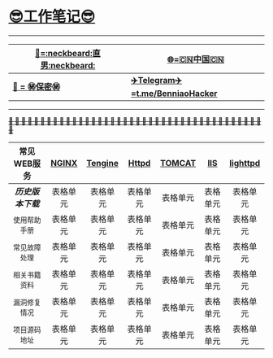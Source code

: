 # __[:sunglasses:工作笔记:sunglasses:](https://github.com/benniao1996/1996)__
****
|[__:restroom:=:neckbeard:直男:neckbeard:__](https://github.com/benniao1996/1996)|[__:globe_with_meridians:=:cn:中国:cn:__](https://github.com/benniao1996/1996)|
| --- | ---
|[__:couple_with_heart: = :secret:保密:secret:__](https://github.com/benniao1996/1996)|[__:airplane:Telegram:airplane:=t.me/BenniaoHacker__](https://t.me/BenniaoHacker)|
****
[~~__**:shit: :shit: :shit: :shit: :shit: :shit: :shit: :shit: :shit: :shit: :shit: :shit: :shit: :shit: :shit: :shit: :shit: :shit: :shit: :shit: :shit: :shit: :shit: :shit: :shit: :shit: :shit: :shit: :shit: :shit: :shit: :shit: :shit: :shit: :shit: :shit: :shit: :shit: :shit: :shit: :shit:**__~~](https://t.me/BenniaoHacker)

| 常见WEB服务 | [NGINX](http://nginx.org/)  | [Tengine](http://tengine.taobao.org/) | [Httpd](http://httpd.apache.org/) | [TOMCAT](http://tomcat.apache.org/) | [IIS](https://www.iis.net/) | [lighttpd](http://www.lighttpd.net/)  | 
| :----------: | :-----------: | :----------: | :-----------: | :----------: | :-----------: | :----------: | 
| ***历史版本下载*** | 表格单元   | 表格单元   | 表格单元   | 表格单元   | 表格单元   | 表格单元   | 
| `使用帮助手册` | 表格单元   | 表格单元   | 表格单元   | 表格单元   | 表格单元   | 表格单元   | 
| `常见故障处理` | 表格单元   | 表格单元   | 表格单元   | 表格单元   | 表格单元   | 表格单元   | 
| `相关书籍资料` | 表格单元   | 表格单元   | 表格单元   | 表格单元   | 表格单元   | 表格单元   | 
| `漏洞修复情况` | 表格单元   | 表格单元   | 表格单元   | 表格单元   | 表格单元   | 表格单元   | 
| `项目源码地址` | 表格单元   | 表格单元   | 表格单元   | 表格单元   | 表格单元   | 表格单元   | 
